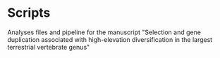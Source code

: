 # Scripts
Analyses files and pipeline for the manuscript "Selection and gene duplication associated with high-elevation diversification in the largest terrestrial vertebrate genus"
